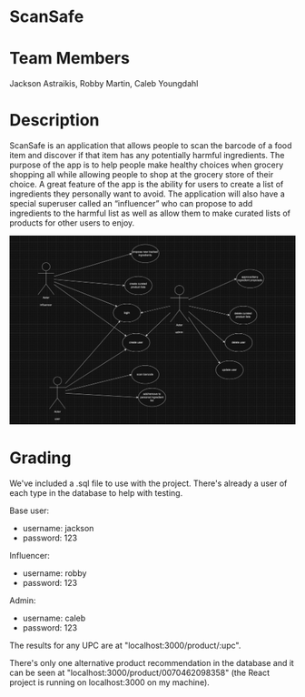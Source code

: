 # ScanSafe

# Team Members
Jackson Astraikis, Robby Martin, Caleb Youngdahl

# Description
ScanSafe is an application that allows people to scan the barcode of a food item
and discover if that item has any potentially harmful ingredients. The purpose of
the app is to help people make healthy choices when grocery shopping all while
allowing people to shop at the grocery store of their choice. A great feature of
the app is the ability for users to create a list of ingredients they personally
want to avoid. The application will also have a special superuser called an
“influencer” who can propose to add ingredients to the harmful list as well as 
allow them to make curated lists of products for other users to enjoy.

![UML diagram](https://github.com/ccYoungdahl/ScanSafe/blob/main/uml.jpg)

# Grading

We've included a .sql file to use with the project. There's already a user of
each type in the database to help with testing.

Base user:
  - username: jackson
  - password: 123

Influencer:
  - username: robby
  - password: 123

Admin:
  - username: caleb
  - password: 123

The results for any UPC are at "localhost:3000/product/:upc".

There's only one alternative product recommendation in the database and it can be
seen at "localhost:3000/product/0070462098358" (the React project is running on
localhost:3000 on my machine).
